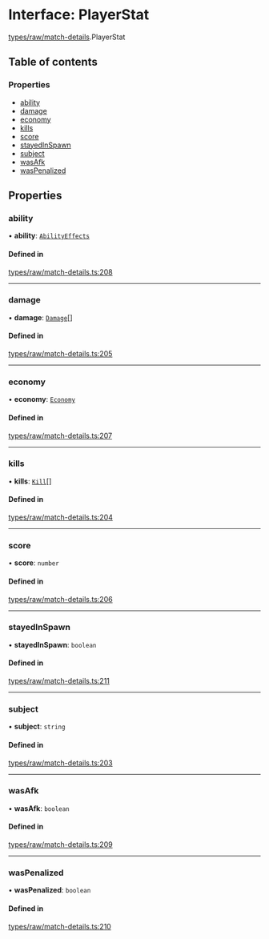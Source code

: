 # Interface: PlayerStat

[types/raw/match-details](../modules/types_raw_match_details.md).PlayerStat

## Table of contents

### Properties

- [ability](types_raw_match_details.PlayerStat.md#ability)
- [damage](types_raw_match_details.PlayerStat.md#damage)
- [economy](types_raw_match_details.PlayerStat.md#economy)
- [kills](types_raw_match_details.PlayerStat.md#kills)
- [score](types_raw_match_details.PlayerStat.md#score)
- [stayedInSpawn](types_raw_match_details.PlayerStat.md#stayedinspawn)
- [subject](types_raw_match_details.PlayerStat.md#subject)
- [wasAfk](types_raw_match_details.PlayerStat.md#wasafk)
- [wasPenalized](types_raw_match_details.PlayerStat.md#waspenalized)

## Properties

### ability

• **ability**: [`AbilityEffects`](types_raw_match_details.AbilityEffects.md)

#### Defined in

[types/raw/match-details.ts:208](https://github.com/jameslinimk/unofficial-valorant-api/blob/fe67431/package/src/types/raw/match-details.ts#L208)

___

### damage

• **damage**: [`Damage`](types_raw_match_details.Damage.md)[]

#### Defined in

[types/raw/match-details.ts:205](https://github.com/jameslinimk/unofficial-valorant-api/blob/fe67431/package/src/types/raw/match-details.ts#L205)

___

### economy

• **economy**: [`Economy`](types_raw_match_details.Economy.md)

#### Defined in

[types/raw/match-details.ts:207](https://github.com/jameslinimk/unofficial-valorant-api/blob/fe67431/package/src/types/raw/match-details.ts#L207)

___

### kills

• **kills**: [`Kill`](types_raw_match_details.Kill.md)[]

#### Defined in

[types/raw/match-details.ts:204](https://github.com/jameslinimk/unofficial-valorant-api/blob/fe67431/package/src/types/raw/match-details.ts#L204)

___

### score

• **score**: `number`

#### Defined in

[types/raw/match-details.ts:206](https://github.com/jameslinimk/unofficial-valorant-api/blob/fe67431/package/src/types/raw/match-details.ts#L206)

___

### stayedInSpawn

• **stayedInSpawn**: `boolean`

#### Defined in

[types/raw/match-details.ts:211](https://github.com/jameslinimk/unofficial-valorant-api/blob/fe67431/package/src/types/raw/match-details.ts#L211)

___

### subject

• **subject**: `string`

#### Defined in

[types/raw/match-details.ts:203](https://github.com/jameslinimk/unofficial-valorant-api/blob/fe67431/package/src/types/raw/match-details.ts#L203)

___

### wasAfk

• **wasAfk**: `boolean`

#### Defined in

[types/raw/match-details.ts:209](https://github.com/jameslinimk/unofficial-valorant-api/blob/fe67431/package/src/types/raw/match-details.ts#L209)

___

### wasPenalized

• **wasPenalized**: `boolean`

#### Defined in

[types/raw/match-details.ts:210](https://github.com/jameslinimk/unofficial-valorant-api/blob/fe67431/package/src/types/raw/match-details.ts#L210)
